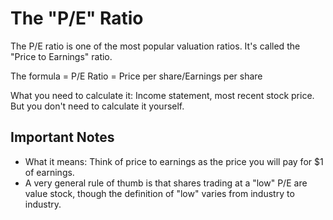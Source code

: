 # The "P/E" Ratio

The P/E ratio is one of the most popular valuation ratios. It's called the "Price to Earnings" ratio.

The formula = P/E Ratio = Price per share/Earnings per share

What you need to calculate it: Income statement, most recent stock price. But you don't need to calculate it yourself.

## Important Notes

- What it means: Think of price to earnings as the price you will pay for $1 of earnings.
- A very general rule of thumb is that shares trading at a "low" P/E are value stock, though the definition of "low" varies from industry to industry.
